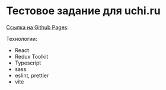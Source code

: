# Тестовое задание для uchi.ru

[Ссылка на Github Pages](https://getvion.github.io/frontend-challenge-uchi.ru/main):

Технологии:

- React
- Redux Toolkit
- Typescript
- sass
- eslint, prettier
- vite

